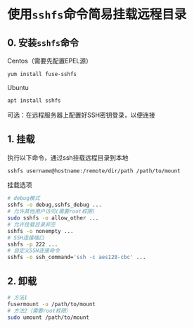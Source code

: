 # 使用`sshfs`命令简易挂载远程目录

## 0. 安装`sshfs`命令

Centos（需要先配置EPEL源）

```bash
yum install fuse-sshfs
```

Ubuntu

```bash
apt install sshfs
```

可选：在远程服务器上配置好SSH密钥登录，以便连接

## 1. 挂载

执行以下命令，通过ssh挂载远程目录到本地

```bash
sshfs username@hostname:/remote/dir/path /path/to/mount
```

挂载选项

```bash
# debug模式
sshfs -o debug,sshfs_debug ...
# 允许其他用户访问(需要root权限)
sudo sshfs -o allow_other ...
# 允许挂载目录非空
sshfs -o nonempty ...
# SSH连接端口
sshfs -p 222 ...
# 自定义SSH连接命令
sshfs -o ssh_command='ssh -c aes128-cbc' ...
```

## 2. 卸载

```bash
# 方法1
fusermount -u /path/to/mount
# 方法2（需要root权限）
sudo umount /path/to/mount
```

